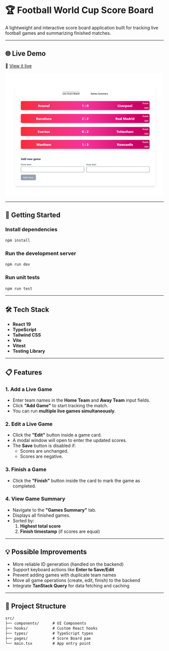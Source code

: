 # 🏆 Football World Cup Score Board

A lightweight and interactive score board application built for tracking live football games and summarizing finished matches.

---
## 🌐 Live Demo

🔗 [View it live](https://mishashiryakov.github.io/score_board/)

![preview-image](https://github.com/mishashiryakov/score_board/blob/16bb9c71bc0b211fa2fd57694fc73021ef155df6/preview.png)

---

## 🚀 Getting Started

### Install dependencies

```bash
npm install
```

### Run the development server

```bash
npm run dev
```

### Run unit tests

```bash
npm run test
```

---

## 🛠 Tech Stack

- **React 19**
- **TypeScript**
- **Tailwind CSS**
- **Vite**
- **Vitest**
- **Testing Library**

---

## 📋 Features

### 1. Add a Live Game

- Enter team names in the **Home Team** and **Away Team** input fields.
- Click **"Add Game"** to start tracking the match.
- You can run **multiple live games simultaneously**.

### 2. Edit a Live Game

- Click the **"Edit"** button inside a game card.
- A modal window will open to enter the updated scores.
- The **Save** button is disabled if:
  - Scores are unchanged.
  - Scores are negative.

### 3. Finish a Game

- Click the **"Finish"** button inside the card to mark the game as completed.

### 4. View Game Summary

- Navigate to the **"Games Summary"** tab.
- Displays all finished games.
- Sorted by:
  1. **Highest total score**
  2. **Finish timestamp** (if scores are equal)

---

## 💡 Possible Improvements

- More reliable ID generation (handled on the backend)
- Support keyboard actions like **Enter to Save/Edit**
- Prevent adding games with duplicate team names
- Move all game operations (create, edit, finish) to the backend
- Integrate **TanStack Query** for data fetching and caching

---

## 📁 Project Structure

```
src/
├── components/      # UI Components
├── hooks/           # Custom React hooks
├── types/           # TypeScript types
├── pages/           # Score Board pae
└── main.tsx         # App entry point
```
